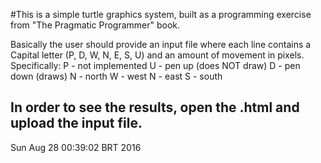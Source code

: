 #This is a simple turtle graphics system, built as a programming exercise from "The Pragmatic Programmer" book.

Basically the user should provide an input file where each line contains a Capital letter (P, D, W, N, E, S, U) and an amount of movement in pixels. Specifically:
P - not implemented
U - pen up (does NOT draw)
D - pen down (draws)
N - north
W - west
N - east
S - south

In order to see the results, open the .html and upload the input file.
-----------

Sun Aug 28 00:39:02 BRT 2016
